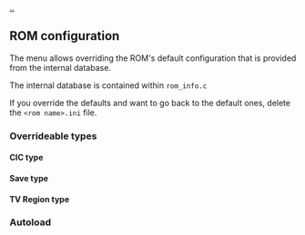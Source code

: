 [..](./00_index.md)
## ROM configuration

The menu allows overriding the ROM's default configuration that is provided from the internal database.

The internal database is contained within `rom_info.c`

If you override the defaults and want to go back to the default ones, delete the `<rom name>.ini` file.

### Overrideable types

#### CIC type

#### Save type

#### TV Region type

### Autoload
